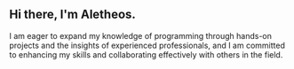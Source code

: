 ## Hi there, I'm Aletheos.

<p>I am eager to expand my knowledge of programming through hands-on projects and the insights of experienced professionals, and I am committed to enhancing my skills and collaborating effectively with others in the field.</p>
<!--
**Aletheos-uuu/Aletheos-uuu** is a ✨ _special_ ✨ repository because its `README.md` (this file) appears on your GitHub profile.

Here are some ideas to get you started:

- 🔭 I’m currently working on ...
- 🌱 I’m currently learning ...
- 👯 I’m looking to collaborate on ...
- 🤔 I’m looking for help with ...
- 💬 Ask me about ...
- 📫 How to reach me: ...
- 😄 Pronouns: ...
- ⚡ Fun fact: ...
-->
